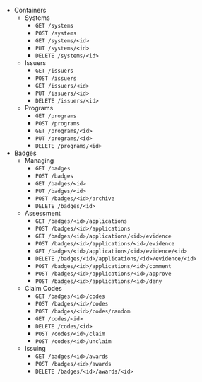 * Containers
  * Systems
    * `GET /systems`
    * `POST /systems`
    * `GET /systems/<id>`
    * `PUT /systems/<id>`
    * `DELETE /systems/<id>`
  * Issuers
    * `GET /issuers`
    * `POST /issuers`
    * `GET /issuers/<id>`
    * `PUT /issuers/<id>`
    * `DELETE /issuers/<id>`
  * Programs
    * `GET /programs`
    * `POST /programs`
    * `GET /programs/<id>`
    * `PUT /programs/<id>`
    * `DELETE /programs/<id>`
* Badges
  * Managing
    * `GET /badges`
    * `POST /badges`
    * `GET /badges/<id>`
    * `PUT /badges/<id>`
    * `POST /badges/<id>/archive`
    * `DELETE /badges/<id>`
  * Assessment
    * `GET /badges/<id>/applications`
    * `POST /badges/<id>/applications`
    * `GET /badges/<id>/applications/<id>/evidence`
    * `POST /badges/<id>/applications/<id>/evidence`
    * `GET /badges/<id>/applications/<id>/evidence/<id>`
    * `DELETE /badges/<id>/applications/<id>/evidence/<id>`
    * `POST /badges/<id>/applications/<id>/comment`
    * `POST /badges/<id>/applications/<id>/approve`
    * `POST /badges/<id>/applications/<id>/deny`
  * Claim Codes
    * `GET /badges/<id>/codes`
    * `POST /badges/<id>/codes`
    * `POST /badges/<id>/codes/random`
    * `GET /codes/<id>`
    * `DELETE /codes/<id>`
    * `POST /codes/<id>/claim`
    * `POST /codes/<id>/unclaim`
  * Issuing
    * `GET /badges/<id>/awards`
    * `POST /badges/<id>/awards`
    * `DELETE /badges/<id>/awards/<id>`
